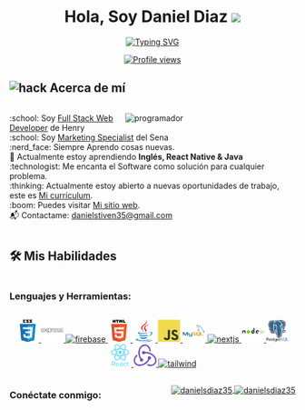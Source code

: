 <h1 align="center">Hola, Soy Daniel Diaz <img src="https://media.giphy.com/media/hvRJCLFzcasrR4ia7z/giphy.gif" width="35"></h1>

<p align="center">
<a href="https://git.io/typing-svg"><img src="https://readme-typing-svg.demolab.com?font=Fira+Code&weight=800&size=22&pause=400&center=true&vCenter=true&width=335&lines=Full+Stack+Web+Developer;App+Developer;Marketing+Specialist" alt="Typing SVG" /></a>
</p>

<p align="center"> 
  <a href="https://github.com/Daniels35" target="_blank">
    <img src="https://komarev.com/ghpvc/?username=Daniels35&label=Profile%20views&color=0047AB&style=plastic?" alt="Profile views" height="25px" width="160px">
  </a>
</p>

## <img src="https://drive.google.com/uc?export=view&id=1UAff_ejIr0X0DbUiKq6gqS53l6mJaUxu" alt="hack" width="50px"> Acerca de mí

<div style="display: flex; align-items: center; justify-content: space-between; flex-direction: column; text-align: center;">

  <div style="display: flex; align-items: flex-start; justify-content: space-between; width: 100%; max-width: 600px;">
    <ul style="list-style-type: none; padding: 0; text-align: left">
	        <img alt="programador" src="https://drive.google.com/uc?export=download&id=1UOvb536kRKBvWBMIhI7Q-TTpgl7Jx9NT" align="right" width="300px">
      <li>:school: Soy <a href="https://www.soyhenry.com/carrera-part-time-desarrollo-full-stack?gad=1&gclid=Cj0KCQjwrfymBhCTARIsADXTabkgufxcy4PD2Q1EfZxjHE184H2OZhv_4Irs8t5Ppx5_p-u33OC640EaAi4jEALw_wcB" target="_blank">Full Stack Web Developer</a> de Henry</li>
      <li>:school: Soy <a href="https://senacertificados.co/gestion-de-mercados/" target="_blank">Marketing Specialist</a> del Sena</li>
      <li>:nerd_face: Siempre Aprendo cosas nuevas.</li>
      <li>🌱 Actualmente estoy aprendiendo <b>Inglés, React Native & Java</b></li>
      <li>:technologist: Me encanta el Software como solución para cualquier problema.</li>
      <li>:thinking: Actualmente estoy abierto a nuevas oportunidades de trabajo, este es <a href="#">Mi currículum</a>.</li>
      <li>:boom: Puedes visitar <a href="#">Mi sitio web</a>.</li>
      <li>📬 Contactame: <a href="mailto:danielstiven35@gmail.com">danielstiven35@gmail.com</a></li>
    </ul>
  </div>

</div>

## 🛠️ Mis Habilidades

<div style="display: flex; flex-wrap: wrap; justify-content: space-between;">

<h3 align="left">Lenguajes y Herramientas:</h3>
<p align="center"> <a href="https://www.w3schools.com/css/" target="_blank" rel="noreferrer"> <img src="https://raw.githubusercontent.com/devicons/devicon/master/icons/css3/css3-original-wordmark.svg" alt="css3" width="40" height="40"/> </a> <a href="https://expressjs.com" target="_blank" rel="noreferrer"> <img src="https://raw.githubusercontent.com/devicons/devicon/master/icons/express/express-original-wordmark.svg" alt="express" width="40" height="40"/> </a> <a href="https://firebase.google.com/" target="_blank" rel="noreferrer"> <img src="https://www.vectorlogo.zone/logos/firebase/firebase-icon.svg" alt="firebase" width="40" height="40"/> </a> <a href="https://www.w3.org/html/" target="_blank" rel="noreferrer"> <img src="https://raw.githubusercontent.com/devicons/devicon/master/icons/html5/html5-original-wordmark.svg" alt="html5" width="40" height="40"/> </a> <a href="https://www.java.com" target="_blank" rel="noreferrer"> <img src="https://raw.githubusercontent.com/devicons/devicon/master/icons/java/java-original.svg" alt="java" width="40" height="40"/> </a> <a href="https://developer.mozilla.org/en-US/docs/Web/JavaScript" target="_blank" rel="noreferrer"> <img src="https://raw.githubusercontent.com/devicons/devicon/master/icons/javascript/javascript-original.svg" alt="javascript" width="40" height="40"/> </a> <a href="https://www.mysql.com/" target="_blank" rel="noreferrer"> <img src="https://raw.githubusercontent.com/devicons/devicon/master/icons/mysql/mysql-original-wordmark.svg" alt="mysql" width="40" height="40"/> </a> <a href="https://nextjs.org/" target="_blank" rel="noreferrer"> <img src="https://cdn.worldvectorlogo.com/logos/nextjs-2.svg" alt="nextjs" width="40" height="40"/> </a> <a href="https://nodejs.org" target="_blank" rel="noreferrer"> <img src="https://raw.githubusercontent.com/devicons/devicon/master/icons/nodejs/nodejs-original-wordmark.svg" alt="nodejs" width="40" height="40"/> </a> <a href="https://www.postgresql.org" target="_blank" rel="noreferrer"> <img src="https://raw.githubusercontent.com/devicons/devicon/master/icons/postgresql/postgresql-original-wordmark.svg" alt="postgresql" width="40" height="40"/> </a> <a href="https://reactjs.org/" target="_blank" rel="noreferrer"> <img src="https://raw.githubusercontent.com/devicons/devicon/master/icons/react/react-original-wordmark.svg" alt="react" width="40" height="40"/> </a> <a href="https://redux.js.org" target="_blank" rel="noreferrer"> <img src="https://raw.githubusercontent.com/devicons/devicon/master/icons/redux/redux-original.svg" alt="redux" width="40" height="40"/> </a> <a href="https://tailwindcss.com/" target="_blank" rel="noreferrer"> <img src="https://www.vectorlogo.zone/logos/tailwindcss/tailwindcss-icon.svg" alt="tailwind" width="40" height="40"/> </a> </p>

<h3 align="left">Conéctate conmigo:</h3>
<p align="left">
  <a href="https://twitter.com/danielsdiaz35" target="_blank">
    <img align="center" src="https://raw.githubusercontent.com/rahuldkjain/github-profile-readme-generator/master/src/images/icons/Social/twitter.svg" alt="danielsdiaz35" height="30" width="40" />
  </a>
  <a href="https://linkedin.com/in/danielsdiaz35" target="_blank">
    <img align="center" src="https://raw.githubusercontent.com/rahuldkjain/github-profile-readme-generator/master/src/images/icons/Social/linked-in-alt.svg" alt="danielsdiaz35" height="30" width="40" />
  </a>
</p>
</div>
	

